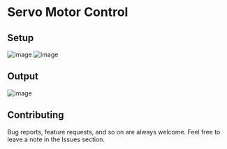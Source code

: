 # Servo Motor Control 
## Setup
![image](https://drive.google.com/uc?export=download&id=1mfCEh4Gd--6RWDu7s65zpVxUAHCkk9qP)
![image](https://drive.google.com/uc?export=download&id=1f92xqejsPLwy5q0ALmFVb1ZqKwx7G2KW)

## Output
![image](https://drive.google.com/uc?export=download&id=1BEf-tToE656fIK0l-RpKznoHetI2DJQK)


## Contributing  
Bug reports, feature requests, and so on are always welcome. Feel free to leave a note in the Issues section.
